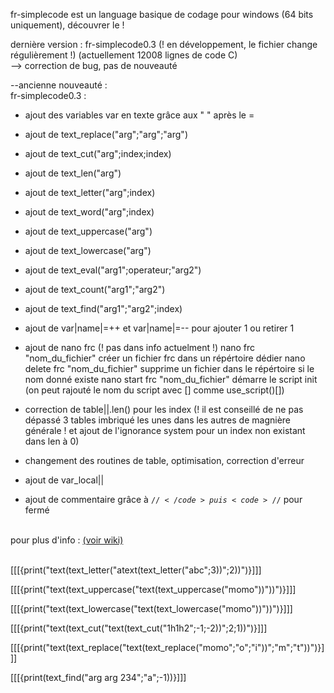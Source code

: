 fr-simplecode est un language basique de codage pour windows (64 bits uniquement), découvrer le ! 

dernière version : fr-simplecode0.3 (! en développement, le fichier change régulièrement !) (actuellement 12008 lignes de code C) <br> --> correction de bug, pas de nouveauté


--ancienne nouveauté :<br>
fr-simplecode0.3 : 
+ ajout des variables var en texte grâce aux " " après le =
+ ajout de text_replace("arg";"arg";"arg")
+ ajout de text_cut("arg";index;index)
+ ajout de text_len("arg")
+ ajout de text_letter("arg";index)
+ ajout de text_word("arg";index)
+ ajout de text_uppercase("arg")
+ ajout de text_lowercase("arg")
+ ajout de text_eval("arg1";operateur;"arg2")
+ ajout de text_count("arg1";"arg2")
+ ajout de text_find("arg1";"arg2";index)
+ ajout de var|name|=++ et var|name|=-- pour ajouter 1 ou retirer 1

+ ajout de nano frc (! pas dans info actuelment !)
nano frc "nom_du_fichier" créer un fichier frc dans un répértoire dédier
nano delete frc "nom_du_fichier" supprime un fichier dans le répértoire si le nom donné existe
nano start frc "nom_du_fichier" démarre le script init (on peut rajouté le nom du script avec [] comme use_script()[])

+ correction de table||.len() pour les index (! il est conseillé de ne pas dépassé 3 tables imbriqué les unes dans les autres de magnière générale ! et ajout de l'ignorance system pour un index non existant dans len à 0)

+ changement des routines de table, optimisation, correction d'erreur  

+ ajout de var_local||

+ ajout de commentaire grâce à <code>$//</code> puis <code>//$</code> pour fermé

<br>
pour plus d'info : <a href="https://github.com/argentrocher/fr-simplecode/wiki">(voir wiki)</a>
<br><br>

[[[{print("text(text_letter("atext(text_letter("abc";3))";2))")}]]]

[[[{print("text(text_uppercase("text(text_uppercase("momo"))"))")}]]]

[[[{print("text(text_lowercase("text(text_lowercase("momo"))"))")}]]]

[[[{print("text(text_cut("text(text_cut("1h1h2";-1;-2))";2;1))")}]]]

[[[{print("text(text_replace("text(text_replace("momo";"o";"i"))";"m";"t"))")}]]]

[[[{print(text_find("arg arg 234";"a";-1))}]]]
